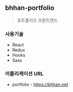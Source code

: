 ## bhhan-portfolio
> 포트폴리오 프론트엔드

### 사용기술
- React
- Redux
- Hooks
- Sass

### 어플리케이션 URL
- portfolio - https://bhhan.net
